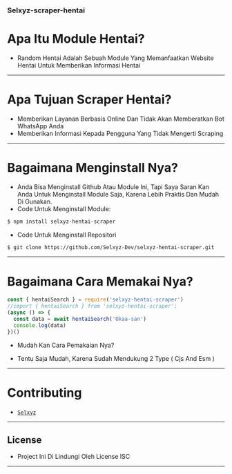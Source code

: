 ### Selxyz-scraper-hentai

# Apa Itu Module Hentai?
- Random Hentai Adalah Sebuah Module Yang Memanfaatkan Website Hentai Untuk Memberikan Informasi Hentai
---
# Apa Tujuan Scraper Hentai? 
- Memberikan Layanan Berbasis Online Dan Tidak Akan Memberatkan Bot WhatsApp Anda
- Memberikan Informasi Kepada Pengguna Yang Tidak Mengerti Scraping
---
# Bagaimana Menginstall Nya? 
- Anda Bisa Menginstall Github Atau Module Ini, Tapi Saya Saran Kan Anda Untuk Menginstall Module Saja, Karena Lebih Praktis Dan Mudah Di Gunakan. 
- Code Untuk Menginstall Module:
```bash
$ npm install selxyz-hentai-scraper
```
- Code Untuk Menginstall Repositori
```bash
$ git clone https://github.com/Selxyz-Dev/selxyz-hentai-scraper.git
```
---
# Bagaimana Cara Memakai Nya? 
```js
const { hentaiSearch } = require('selxyz-hentai-scraper') 
//import { hentaiSearch } from 'selxyz-hentai-scraper';
(async () => {
  const data = await hentaiSearch('Okaa-san')
  console.log(data) 
})() 
```
- Mudah Kan Cara Pemakaian Nya? 
* Tentu Saja Mudah, Karena Sudah Mendukung 2 Type ( Cjs And Esm ) 
---
# Contributing
- [`Selxyz`](https://wa.me/6282181938329)
---

## License
- Project Ini Di Lindungi Oleh License ISC
---